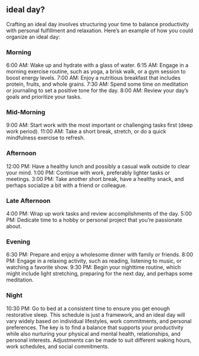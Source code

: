 ## ideal day?
Crafting an ideal day involves structuring your time to balance productivity with personal fulfillment and relaxation. Here’s an example of how you could organize an ideal day:

### Morning
6:00 AM: Wake up and hydrate with a glass of water.
6:15 AM: Engage in a morning exercise routine, such as yoga, a brisk walk, or a gym session to boost energy levels.
7:00 AM: Enjoy a nutritious breakfast that includes protein, fruits, and whole grains.
7:30 AM: Spend some time on meditation or journaling to set a positive tone for the day.
8:00 AM: Review your day’s goals and prioritize your tasks.
### Mid-Morning
9:00 AM: Start work with the most important or challenging tasks first (deep work period).
11:00 AM: Take a short break, stretch, or do a quick mindfulness exercise to refresh.
### Afternoon
12:00 PM: Have a healthy lunch and possibly a casual walk outside to clear your mind.
1:00 PM: Continue with work, preferably lighter tasks or meetings.
3:00 PM: Take another short break, have a healthy snack, and perhaps socialize a bit with a friend or colleague.
### Late Afternoon
4:00 PM: Wrap up work tasks and review accomplishments of the day.
5:00 PM: Dedicate time to a hobby or personal project that you’re passionate about.
### Evening
6:30 PM: Prepare and enjoy a wholesome dinner with family or friends.
8:00 PM: Engage in a relaxing activity, such as reading, listening to music, or watching a favorite show.
9:30 PM: Begin your nighttime routine, which might include light stretching, preparing for the next day, and perhaps some meditation.
### Night
10:30 PM: Go to bed at a consistent time to ensure you get enough restorative sleep.
This schedule is just a framework, and an ideal day will vary widely based on individual lifestyles, work commitments, and personal preferences. The key is to find a balance that supports your productivity while also nurturing your physical and mental health, relationships, and personal interests. Adjustments can be made to suit different waking hours, work schedules, and social commitments.
